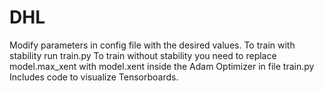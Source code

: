# DHL
 Modify parameters in config file with the desired values.
 To train with stability run train.py
 To train without stability you need to replace model.max_xent with model.xent inside the Adam Optimizer in file train.py
 Includes code to visualize Tensorboards.
